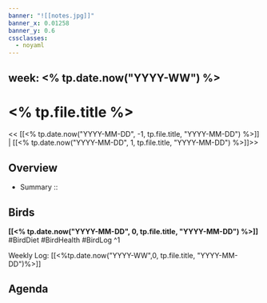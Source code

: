 ```yaml
---
banner: "![[notes.jpg]]"
banner_x: 0.01258
banner_y: 0.6
cssclasses:
  - noyaml
---
```

week: <% tp.date.now("YYYY-WW") %>
---

# <% tp.file.title %>

<< [[<% tp.date.now("YYYY-MM-DD", -1, tp.file.title, "YYYY-MM-DD") %>]] | [[<% tp.date.now("YYYY-MM-DD", 1, tp.file.title, "YYYY-MM-DD") %>]]>>


## Overview
- Summary :: 
## Birds
**[[<% tp.date.now("YYYY-MM-DD", 0, tp.file.title, "YYYY-MM-DD") %>]]**
#BirdDiet 
#BirdHealth 
#BirdLog 
^1

Weekly Log: [[<%tp.date.now("YYYY-WW",0, tp.file.title, "YYYY-MM-DD")%>]]

## Agenda
